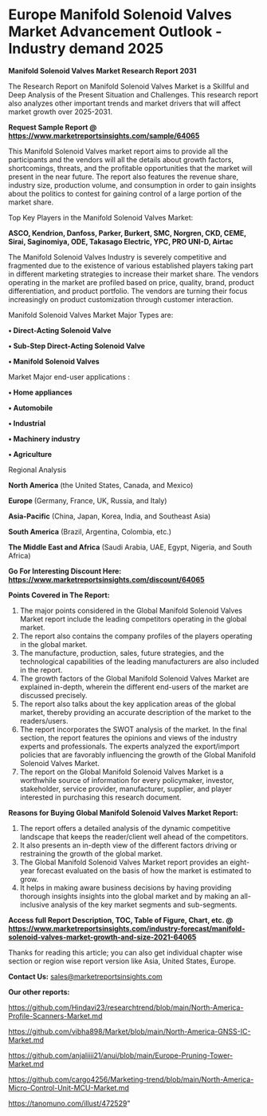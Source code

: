 # Europe Manifold Solenoid Valves Market Advancement Outlook - Industry demand 2025

<strong>Manifold Solenoid Valves Market Research Report 2031</strong>

The Research Report on Manifold Solenoid Valves Market is a Skillful and Deep Analysis of the Present Situation and Challenges. This research report also analyzes other important trends and market drivers that will affect market growth over 2025-2031.

<strong>Request Sample Report @ <a href=https://www.marketreportsinsights.com/sample/64065>https://www.marketreportsinsights.com/sample/64065</a></strong>

This Manifold Solenoid Valves market report aims to provide all the participants and the vendors will all the details about growth factors, shortcomings, threats, and the profitable opportunities that the market will present in the near future. The report also features the revenue share, industry size, production volume, and consumption in order to gain insights about the politics to contest for gaining control of a large portion of the market share.

Top Key Players in the Manifold Solenoid Valves Market:

<strong>ASCO, Kendrion, Danfoss, Parker, Burkert, SMC, Norgren, CKD, CEME, Sirai, Saginomiya, ODE, Takasago Electric, YPC, PRO UNI-D, Airtac</strong>

The Manifold Solenoid Valves Industry is severely competitive and fragmented due to the existence of various established players taking part in different marketing strategies to increase their market share. The vendors operating in the market are profiled based on price, quality, brand, product differentiation, and product portfolio. The vendors are turning their focus increasingly on product customization through customer interaction.

Manifold Solenoid Valves Market Major Types are:

<strong>• Direct-Acting Solenoid Valve

• Sub-Step Direct-Acting Solenoid Valve

• Manifold Solenoid Valves</strong>

Market Major end-user applications :

<strong>• Home appliances

• Automobile

• Industrial

• Machinery industry

• Agriculture</strong>

Regional Analysis

</u><strong><b>North America</b></strong> (the United States, Canada, and Mexico)

<strong><b>Europe </b></strong>(Germany, France, UK, Russia, and Italy)

<strong><b>Asia-Pacific</b></strong> (China, Japan, Korea, India, and Southeast Asia)

<strong><b>South America</b></strong> (Brazil, Argentina, Colombia, etc.)

<strong><b>The Middle East and Africa</b></strong> (Saudi Arabia, UAE, Egypt, Nigeria, and South Africa)

<strong>Go For Interesting Discount Here: <a href=https://www.marketreportsinsights.com/discount/64065>https://www.marketreportsinsights.com/discount/64065</a></strong>

<strong>Points Covered in The Report:</strong>
<ol>
  <li>The major points considered in the Global Manifold Solenoid Valves Market report include the leading competitors operating in the global market.</li>
  <li>The report also contains the company profiles of the players operating in the global market.</li>
  <li>The manufacture, production, sales, future strategies, and the technological capabilities of the leading manufacturers are also included in the report.</li>
  <li>The growth factors of the Global Manifold Solenoid Valves Market are explained in-depth, wherein the different end-users of the market are discussed precisely.</li>
  <li>The report also talks about the key application areas of the global market, thereby providing an accurate description of the market to the readers/users.</li>
  <li>The report incorporates the SWOT analysis of the market. In the final section, the report features the opinions and views of the industry experts and professionals. The experts analyzed the export/import policies that are favorably influencing the growth of the Global Manifold Solenoid Valves Market.</li>
  <li>The report on the Global Manifold Solenoid Valves Market is a worthwhile source of information for every policymaker, investor, stakeholder, service provider, manufacturer, supplier, and player interested in purchasing this research document.</li>
</ol>
<strong>Reasons for Buying Global Manifold Solenoid Valves Market Report:</strong>

<ol>
  <li>The report offers a detailed analysis of the dynamic competitive landscape that keeps the reader/client well ahead of the competitors.</li>
  <li>It also presents an in-depth view of the different factors driving or restraining the growth of the global market.</li>
  <li>The Global Manifold Solenoid Valves Market report provides an eight-year forecast evaluated on the basis of how the market is estimated to grow.</li>
  <li>It helps in making aware business decisions by having providing thorough insights insights into the global market and by making an all-inclusive analysis of the key market segments and sub-segments.</li>
</ol>
<strong>Access full Report Description, TOC, Table of Figure, Chart, etc. @ <a href=https://www.marketreportsinsights.com/industry-forecast/manifold-solenoid-valves-market-growth-and-size-2021-64065>https://www.marketreportsinsights.com/industry-forecast/manifold-solenoid-valves-market-growth-and-size-2021-64065</a></strong>


Thanks for reading this article; you can also get individual chapter wise section or region wise report version like Asia, United States, Europe.

<strong>Contact Us:</strong>
sales@marketreportsinsights.com

<strong>Our other reports:</strong>

<a href=https://github.com/Hindavi23/researchtrend/blob/main/North-America-Profile-Scanners-Market.md>https://github.com/Hindavi23/researchtrend/blob/main/North-America-Profile-Scanners-Market.md</a>

<a href=https://github.com/vibha898/Market/blob/main/North-America-GNSS-IC-Market.md>https://github.com/vibha898/Market/blob/main/North-America-GNSS-IC-Market.md</a>

<a href=https://github.com/anjaliiii21/anui/blob/main/Europe-Pruning-Tower-Market.md>https://github.com/anjaliiii21/anui/blob/main/Europe-Pruning-Tower-Market.md</a>

<a href=https://github.com/cargo4256/Marketing-trend/blob/main/North-America-Micro-Control-Unit-MCU-Market.md>https://github.com/cargo4256/Marketing-trend/blob/main/North-America-Micro-Control-Unit-MCU-Market.md</a>

<a href=https://tanomuno.com/illust/472529>https://tanomuno.com/illust/472529</a>"
